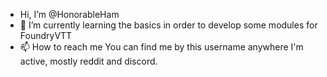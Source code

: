 - Hi, I’m @HonorableHam
- 🌱 I’m currently learning the basics in order to develop some modules for FoundryVTT
- 📫 How to reach me You can find me by this username anywhere I'm active, mostly reddit and discord.

<!---
HonorableHam/HonorableHam is a ✨ special ✨ repository because its `README.md` (this file) appears on your GitHub profile.
You can click the Preview link to take a look at your changes.
--->

